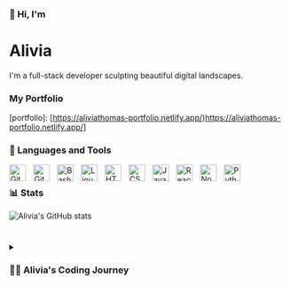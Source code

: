 ### 👋 Hi, I'm 

# Alivia

I'm a full-stack developer sculpting beautiful digital landscapes. 

### My Portfolio
[portfolio]: [https://aliviathomas-portfolio.netlify.app/)https://aliviathomas-portfolio.netlify.app/]

### 🧰 Languages and Tools

<img align="left" alt="Git" width="30px" style="padding-right:10px;" src="https://cdn.jsdelivr.net/gh/devicons/devicon/icons/git/git-original.svg" />
<img align="left" alt="GitHub" width="30px" style="padding-right:10px;" src="https://cdn.jsdelivr.net/gh/devicons/devicon/icons/github/github-original.svg" />
<img align="left" alt="Bash" width="30px" style="padding-right:10px;" src="https://cdn.jsdelivr.net/gh/devicons/devicon/icons/bash/bash-original.svg" />
<img align="left" alt="Linux" width="30px" style="padding-right:10px;" src="https://cdn.jsdelivr.net/gh/devicons/devicon/icons/linux/linux-original.svg" />
<img align="left" alt="HTML" width="30px" style="padding-right:10px;" src="https://cdn.jsdelivr.net/gh/devicons/devicon/icons/html5/html5-plain.svg" />
<img align="left" alt="CSS" width="30px" style="padding-right:10px;" src="https://cdn.jsdelivr.net/gh/devicons/devicon/icons/css3/css3-plain.svg" />
<img align="left" alt="JavaScript" width="30px" style="padding-right:10px;" src="https://cdn.jsdelivr.net/gh/devicons/devicon/icons/javascript/javascript-plain.svg" />
<img align="left" alt="React" width="30px" style="padding-right:10px;" src="https://cdn.jsdelivr.net/gh/devicons/devicon/icons/react/react-original.svg" />
<img align="left" alt="NodeJS" width="30px" style="padding-right:10px;" src="https://cdn.jsdelivr.net/gh/devicons/devicon/icons/nodejs/nodejs-original.svg" />
<img align="left" alt="Python" width="30px" style="padding-right:10px;" src="https://cdn.jsdelivr.net/gh/devicons/devicon/icons/python/python-plain.svg" />
<br />


### 📊 Stats
![Alivia's GitHub stats](https://github-readme-stats.vercel.app/api?username=17anguyen&show_icons=true&theme=rose&border_radius=4.5)
#

<details>
 <summary><h3>👨‍💻 Alivia's Coding Journey</h3></summary>
   I started my coding journey as a freshman in highschool learning RobotC in robotics with a passion to learn everything I could about this programming world. I graduated to higher level robotics learning python. I continued learning following gradutaiton learning to use linux on my raspberrypi and designing sites for commision. I took a career break in March to attend the University of Washington's Full-Stack Web Development Bootcamp. I graduated the class in June 2023 and continued nurturing my curiosity into Three.js. I hope I can have the opportunity to grow in your company next!


